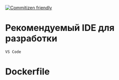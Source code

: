 [![Commitizen friendly](https://img.shields.io/badge/commitizen-friendly-brightgreen.svg)](http://commitizen.github.io/cz-cli/)

# Рекомендуемый IDE для разработки

    VS Code

# Dockerfile
